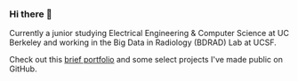 ### Hi there 👋

Currently a junior studying Electrical Engineering & Computer Science at UC Berkeley and working in the Big Data in Radiology (BDRAD) Lab at UCSF.

Check out this [brief portfolio](https://froghop.github.io/) and some select projects I've made public on GitHub. 

<!--
**froghop/froghop** is a ✨ _special_ ✨ repository because its `README.md` (this file) appears on your GitHub profile.

Here are some ideas to get you started:

- 🔭 I’m currently working on ...
- 🌱 I’m currently learning ...
- 👯 I’m looking to collaborate on ...
- 🤔 I’m looking for help with ...
- 💬 Ask me about ...
- 📫 How to reach me: ...
- 😄 Pronouns: ...
- ⚡ Fun fact: ...
-->
